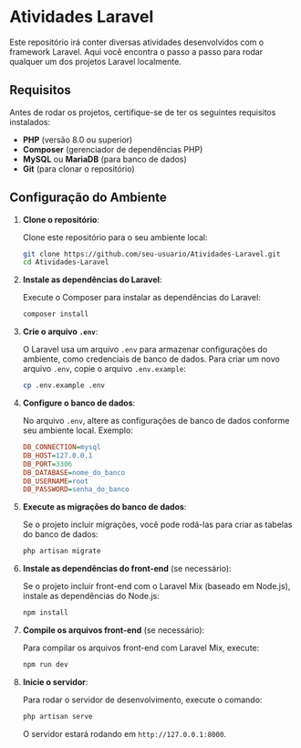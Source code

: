 # Atividades Laravel

Este repositório irá conter diversas atividades desenvolvidos com o framework Laravel. Aqui você encontra o passo a passo para rodar qualquer um dos projetos Laravel localmente.

## Requisitos

Antes de rodar os projetos, certifique-se de ter os seguintes requisitos instalados:

- **PHP** (versão 8.0 ou superior)
- **Composer** (gerenciador de dependências PHP)
- **MySQL** ou **MariaDB** (para banco de dados)
- **Git** (para clonar o repositório)

## Configuração do Ambiente

1. **Clone o repositório**:

   Clone este repositório para o seu ambiente local:

   ```bash
   git clone https://github.com/seu-usuario/Atividades-Laravel.git
   cd Atividades-Laravel
   ```

2. **Instale as dependências do Laravel**:

   Execute o Composer para instalar as dependências do Laravel:

   ```bash
   composer install
   ```

3. **Crie o arquivo `.env`**:

   O Laravel usa um arquivo `.env` para armazenar configurações do ambiente, como credenciais de banco de dados. Para criar um novo arquivo `.env`, copie o arquivo `.env.example`:

   ```bash
   cp .env.example .env
   ```

4. **Configure o banco de dados**:

   No arquivo `.env`, altere as configurações de banco de dados conforme seu ambiente local. Exemplo:

   ```ini
   DB_CONNECTION=mysql
   DB_HOST=127.0.0.1
   DB_PORT=3306
   DB_DATABASE=nome_do_banco
   DB_USERNAME=root
   DB_PASSWORD=senha_do_banco
   ```

5. **Execute as migrações do banco de dados**:

   Se o projeto incluir migrações, você pode rodá-las para criar as tabelas do banco de dados:

   ```bash
   php artisan migrate
   ```

6. **Instale as dependências do front-end** (se necessário):

   Se o projeto incluir front-end com o Laravel Mix (baseado em Node.js), instale as dependências do Node.js:

   ```bash
   npm install
   ```

7. **Compile os arquivos front-end** (se necessário):

   Para compilar os arquivos front-end com Laravel Mix, execute:

   ```bash
   npm run dev
   ```

8. **Inicie o servidor**:

   Para rodar o servidor de desenvolvimento, execute o comando:

   ```bash
   php artisan serve
   ```

   O servidor estará rodando em `http://127.0.0.1:8000`.
